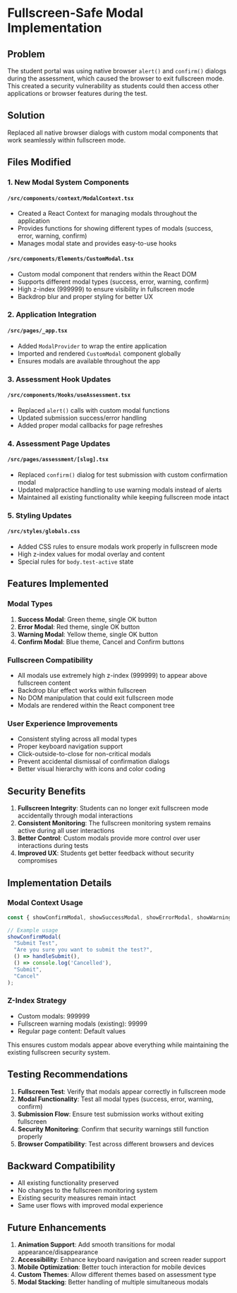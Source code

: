 # Fullscreen-Safe Modal Implementation

## Problem
The student portal was using native browser `alert()` and `confirm()` dialogs during the assessment, which caused the browser to exit fullscreen mode. This created a security vulnerability as students could then access other applications or browser features during the test.

## Solution
Replaced all native browser dialogs with custom modal components that work seamlessly within fullscreen mode.

## Files Modified

### 1. **New Modal System Components**

#### `/src/components/context/ModalContext.tsx`
- Created a React Context for managing modals throughout the application
- Provides functions for showing different types of modals (success, error, warning, confirm)
- Manages modal state and provides easy-to-use hooks

#### `/src/components/Elements/CustomModal.tsx`
- Custom modal component that renders within the React DOM
- Supports different modal types (success, error, warning, confirm)
- High z-index (999999) to ensure visibility in fullscreen mode
- Backdrop blur and proper styling for better UX

### 2. **Application Integration**

#### `/src/pages/_app.tsx`
- Added `ModalProvider` to wrap the entire application
- Imported and rendered `CustomModal` component globally
- Ensures modals are available throughout the app

### 3. **Assessment Hook Updates**

#### `/src/components/Hooks/useAssessment.tsx`
- Replaced `alert()` calls with custom modal functions
- Updated submission success/error handling
- Added proper modal callbacks for page refreshes

### 4. **Assessment Page Updates**

#### `/src/pages/assessment/[slug].tsx`
- Replaced `confirm()` dialog for test submission with custom confirmation modal
- Updated malpractice handling to use warning modals instead of alerts
- Maintained all existing functionality while keeping fullscreen mode intact

### 5. **Styling Updates**

#### `/src/styles/globals.css`
- Added CSS rules to ensure modals work properly in fullscreen mode
- High z-index values for modal overlay and content
- Special rules for `body.test-active` state

## Features Implemented

### Modal Types
1. **Success Modal**: Green theme, single OK button
2. **Error Modal**: Red theme, single OK button  
3. **Warning Modal**: Yellow theme, single OK button
4. **Confirm Modal**: Blue theme, Cancel and Confirm buttons

### Fullscreen Compatibility
- All modals use extremely high z-index (999999) to appear above fullscreen content
- Backdrop blur effect works within fullscreen
- No DOM manipulation that could exit fullscreen mode
- Modals are rendered within the React component tree

### User Experience Improvements
- Consistent styling across all modal types
- Proper keyboard navigation support
- Click-outside-to-close for non-critical modals
- Prevent accidental dismissal of confirmation dialogs
- Better visual hierarchy with icons and color coding

## Security Benefits

1. **Fullscreen Integrity**: Students can no longer exit fullscreen mode accidentally through modal interactions
2. **Consistent Monitoring**: The fullscreen monitoring system remains active during all user interactions
3. **Better Control**: Custom modals provide more control over user interactions during tests
4. **Improved UX**: Students get better feedback without security compromises

## Implementation Details

### Modal Context Usage
```typescript
const { showConfirmModal, showSuccessModal, showErrorModal, showWarningModal } = useModal();

// Example usage
showConfirmModal(
  "Submit Test",
  "Are you sure you want to submit the test?",
  () => handleSubmit(),
  () => console.log('Cancelled'),
  "Submit",
  "Cancel"
);
```

### Z-Index Strategy
- Custom modals: 999999
- Fullscreen warning modals (existing): 99999
- Regular page content: Default values

This ensures custom modals appear above everything while maintaining the existing fullscreen security system.

## Testing Recommendations

1. **Fullscreen Test**: Verify that modals appear correctly in fullscreen mode
2. **Modal Functionality**: Test all modal types (success, error, warning, confirm)
3. **Submission Flow**: Ensure test submission works without exiting fullscreen
4. **Security Monitoring**: Confirm that security warnings still function properly
5. **Browser Compatibility**: Test across different browsers and devices

## Backward Compatibility

- All existing functionality preserved
- No changes to the fullscreen monitoring system
- Existing security measures remain intact
- Same user flows with improved modal experience

## Future Enhancements

1. **Animation Support**: Add smooth transitions for modal appearance/disappearance
2. **Accessibility**: Enhance keyboard navigation and screen reader support
3. **Mobile Optimization**: Better touch interaction for mobile devices
4. **Custom Themes**: Allow different themes based on assessment type
5. **Modal Stacking**: Better handling of multiple simultaneous modals
